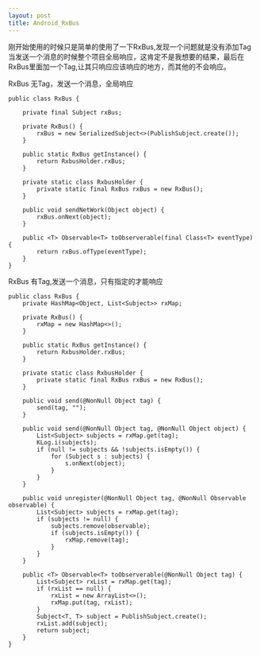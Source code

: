 ```yaml
---
layout: post
title: Android_RxBus
---
```


刚开始使用的时候只是简单的使用了一下RxBus,发现一个问题就是没有添加Tag 当发送一个消息的时候整个项目全局响应，这肯定不是我想要的结果，最后在RxBus里面加一个Tag,让其只响应应该响应的地方，而其他的不会响应。


RxBus 无Tag，发送一个消息，全局响应

	public class RxBus {    
	    
	    private final Subject rxBus;    
	    
	    private RxBus() {    
	        rxBus = new SerializedSubject<>(PublishSubject.create());    
	    }    
	    
	    public static RxBus getInstance() {    
	        return RxbusHolder.rxBus;    
	    }    
	    
	    private static class RxbusHolder {    
	        private static final RxBus rxBus = new RxBus();    
	    }    
	    
	    public void sendNetWork(Object object) {   
	        rxBus.onNext(object);    
	    }    
	    
	    public <T> Observable<T> toObserverable(final Class<T> eventType) {     
	        return rxBus.ofType(eventType);    
	    }    
	}    

RxBus 有Tag,发送一个消息，只有指定的才能响应

	public class RxBus {  
	    private HashMap<Object, List<Subject>> rxMap;  
	  
	    private RxBus() {  
	        rxMap = new HashMap<>();  
	    }  
	  
	    public static RxBus getInstance() {  
	        return RxbusHolder.rxBus;  
	    }  
	  
	    private static class RxbusHolder {  
	        private static final RxBus rxBus = new RxBus();  
	    }  
	  
	    public void send(@NonNull Object tag) {  
	        send(tag, "");  
	    }  
	  
	    public void send(@NonNull Object tag, @NonNull Object object) {  
	        List<Subject> subjects = rxMap.get(tag);  
	        KLog.i(subjects);  
	        if (null != subjects && !subjects.isEmpty()) {  
	            for (Subject s : subjects) {  
	                s.onNext(object);  
	            }  
	        }  
	    }  
	  
	    public void unregister(@NonNull Object tag, @NonNull Observable observable) {  
	        List<Subject> subjects = rxMap.get(tag);  
	        if (subjects != null) {  
	            subjects.remove(observable);  
	            if (subjects.isEmpty()) {  
	                rxMap.remove(tag);  
	            }  
	        }  
	    }  
	  
	    public <T> Observable<T> toObserverable(@NonNull Object tag) {  
	        List<Subject> rxList = rxMap.get(tag);  
	        if (rxList == null) {  
	            rxList = new ArrayList<>();  
	            rxMap.put(tag, rxList);  
	        }  
	        Subject<T, T> subject = PublishSubject.create();  
	        rxList.add(subject);  
	        return subject;  
	    }  
	} 
